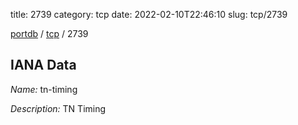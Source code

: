 title: 2739
category: tcp
date: 2022-02-10T22:46:10
slug: tcp/2739

[portdb](/) / [tcp](/category/tcp.html) / 2739


## IANA Data

_Name:_ tn-timing

_Description:_ TN Timing

